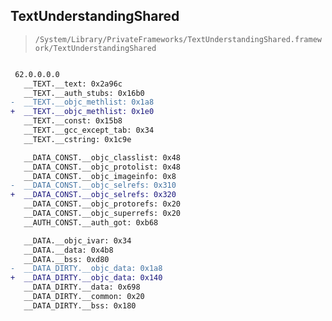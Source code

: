 ## TextUnderstandingShared

> `/System/Library/PrivateFrameworks/TextUnderstandingShared.framework/TextUnderstandingShared`

```diff

 62.0.0.0.0
   __TEXT.__text: 0x2a96c
   __TEXT.__auth_stubs: 0x16b0
-  __TEXT.__objc_methlist: 0x1a8
+  __TEXT.__objc_methlist: 0x1e0
   __TEXT.__const: 0x15b8
   __TEXT.__gcc_except_tab: 0x34
   __TEXT.__cstring: 0x1c9e

   __DATA_CONST.__objc_classlist: 0x48
   __DATA_CONST.__objc_protolist: 0x48
   __DATA_CONST.__objc_imageinfo: 0x8
-  __DATA_CONST.__objc_selrefs: 0x310
+  __DATA_CONST.__objc_selrefs: 0x320
   __DATA_CONST.__objc_protorefs: 0x20
   __DATA_CONST.__objc_superrefs: 0x20
   __AUTH_CONST.__auth_got: 0xb68

   __DATA.__objc_ivar: 0x34
   __DATA.__data: 0x4b8
   __DATA.__bss: 0xd80
-  __DATA_DIRTY.__objc_data: 0x1a8
+  __DATA_DIRTY.__objc_data: 0x140
   __DATA_DIRTY.__data: 0x698
   __DATA_DIRTY.__common: 0x20
   __DATA_DIRTY.__bss: 0x180

```
